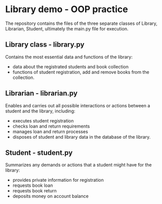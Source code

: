 # Library demo - OOP practice

The repository contains the files of the three separate classes of Library, Librarian, Student, ultimately the main.py file for execution.

## Library class - library.py

Contains the most essential data and functions of the library:

- data about the registrated students and book collection
- functions of student registration, add and remove books from the collection.

## Librarian - librarian.py

Enables and carries out all possible interactions or actions between a student and the library, including:

- executes student registration
- checks loan and return requirements
- manages loan and return processes
- disposes of student and library data in the database of the library.

## Student - student.py

Summarizes any demands or actions that a student might have for the library:

- provides private information for registration
- requests book loan
- requests book return
- deposits money on account balance


